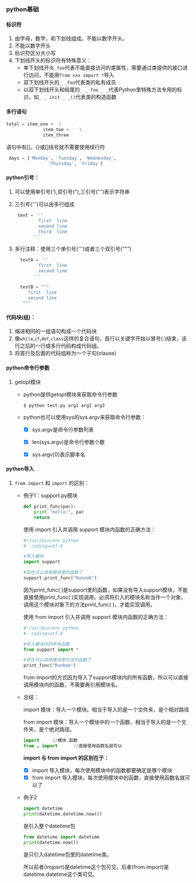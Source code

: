 ### python基础

#### 标识符

1. 由字母，数字，和下划线组成。不能以数字开头。
2. 不能以数字开头
3. 标识符区分大小写
4. 下划线开头的标识符有特殊意义：
   - 单下划线开头`_foo`代表不能直接访问的类属性，需要通过类提供的接口进行访问，不能用`from xxx import *`导入
   - 双下划线开头的`_ _foo`代表类的私有成员
   - 以双下划线开头和结尾的`_ _ foo _ _`代表Python里特殊方法专用的标识，如`_ _ init _ _()`代表类的构造函数



#### 多行语句

```python
total = item_one +	\
			  item_two +	\
			  item_three
```

语句中有[]，{}或[]括号就不需要使用续行符		 

```python
 days = ['Monday', 'Tuesday', 'Wednesday',
		  		'Thursday', 'Friday']
```



#### python引号：

1. 可以使用单引号('),双引号("),三引号(''')表示字符串

2. 三引号(''')可以由多行组成		 

   ```python
    text = '''
   			first  line
   			second line
   			third  line
   		  '''
   ```

3. 多行注释：使用三个单引号(''')或者三个双引号(""")
   		

   ```python
     textA = '''
   			first  line
   			second line
   		  '''
   ```

   ```python
     testB = """
   	  	first  line
   		second line
   	  """
   ```



#### 代码块(组)：

1. 缩进相同的一组语句构成一个代码块
2. 像`while`,`if`,`def`,`class`这样的复合语句，首行以关键字开始以冒号(:)结束，该行之后的一行或多行代码构成代码组。
3. 将首行及后面的代码组称为一个子句(clause)



#### python命令行参数

1. getopt模块

   - python提供getopt模块来获取命令行参数			

     ```shell
     $ python test.py arg1 arg2 arg3
     ```

   - python也可以使用sys的sys.argv来获取命令行参数：

     - [x] sys.argv是命令行参数列表
     - [x] len(sys.argv)是命令行参数个数
     - [x] sys.argv[0]表示脚本名



#### python导入

1. `from import` 和 `import` 的区别：

   - 例子1：support.py模块

     ```python
     def print_func(par):
         print "hello:", par
         return
     ```

     使用 import 引入并调用 support 模块内函数的正确方法：

     ```python
     #!/usr/bin/env python
     #	coding=utf-8
     
     #导入模块
     import support
     
     #现在可以调用模块里的函数了
     support.print_func("Runoob")
     ```

     因为print_func( )是support里的函数，如果没有导入support模块，不能直接使用print_func( )实现调用，必须将引入的模块名称当作一个对象，调用这个模块对象下的方法print_func( )，才能实现调用。

     

     使用 from import 引入并调用 support 模块内函数的正确方法：

     ```python
     #!/usr/bin/env python
     #	coding=utf-8
     
     #导入模块内的所有函数
     from support import *
     
     #现在可以调用模块里包含的函数了
     print_func("Runboo")
     ```

     from import的方式因为导入了support模块内的所有函数，所以可以直接调用模块内的函数，不需要再引用模块名。

   - 总结：

     import 模块：导入一个模块。相当于导入的是一个文件夹，是个相对路径

     from import 模块：导入一个模块中的一个函数，相当于导入的是一个文件夹，是个绝对路径。

     ```python
     import		//模块.函数
     from … import		//直接使用函数名就可以
     ```

     **import 与 from import 的区别在于：**

     - [x] import 导入模块，每次使用模块中的函数都要确定是哪个模块
     - [x] from import 导入模块，每次使用模块中的函数，直接使用函数名就可以了

   - 例子2

     ```python
     import datetime
     print(datetime.datetime.now())
     ```

     是引入整个datetime包

     ```python
     from datetime import datetime
     print(datetime.now())
     ```

     是只引入datetime包里的datetime类。

     所以前者(imjport)是datetime这个包可见，后者(from import)是datetime.datetime这个类可见。


